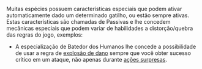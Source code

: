 Muitas espécies possuem características especiais que podem ativar automaticamente dado um determinado gatilho, ou estão sempre ativas. Estas características são chamadas de Passivas e lhe concedem mecânicas especiais que podem variar de habilidades a distorção/quebra das regras do jogo, exemplos:

- A especialização de Batedor dos Humanos lhe concede a possibilidade de usar a regra de [explosão de dano]() sempre que você obter sucesso crítico em um ataque, não apenas durante [ações surpresas]().